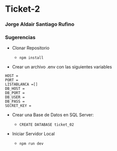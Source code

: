 # Ticket-2

### Jorge Aldair Santiago Rufino

### Sugerencias
- Clonar Repositorio
    - `npm install`

- Crear un archivo .env con las siguientes variables
```
HOST =
PORT =
LISTABLANCA =[]
DB_HOST =
DB_PORT =
DB_USER =
DB_PASS =
SECRET_KEY =
```

- Crear una Base de Datos en SQL Server:
    - `CREATE DATABASE ticket_02`

- Iniciar Servidor Local
    - `npm run dev`